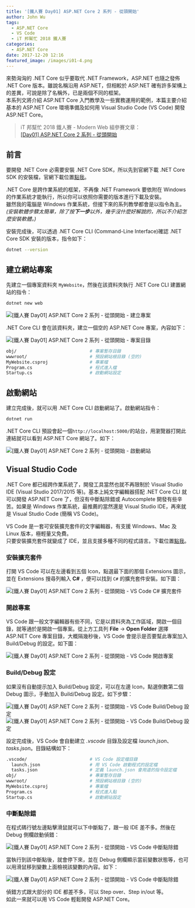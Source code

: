 ```yaml
---
title: '[鐵人賽 Day01] ASP.NET Core 2 系列 - 從頭開始'
author: John Wu
tags:
  - ASP.NET Core
  - VS Code
  - iT 邦幫忙 2018 鐵人賽
categories:
  - ASP.NET Core
date: 2017-12-20 12:16
featured_image: /images/i01-4.png
---
```


來勢洶洶的 .NET Core 似乎要取代 .NET Framework，ASP.NET 也隨之發佈 .NET Core 版本。雖說名稱沿用 ASP.NET，但相較於 ASP.NET 確有許多架構上的差異，可說是除了名稱外，已是兩個不同的框架。  
本系列文將介紹 ASP.NET Core 入門教學及一些實務運用的範例，本篇主要介紹基本的 ASP.NET Core 環境準備及如何用 Visual Studio Code (VS Code) 開發 ASP.NET Core。  

> iT 邦幫忙 2018 鐵人賽 - Modern Web 組參賽文章：  
 [[Day01] ASP.NET Core 2 系列 - 從頭開始](https://ithelp.ithome.com.tw/articles/10192429)  
 
<!-- more -->

## 前言

要開發 .NET Core 必需要安裝 .NET Core SDK，所以先到官網下載 .NET Core SDK 的安裝檔，官網下載位置[點我](https://www.microsoft.com/net/download/)。  

.NET Core 是跨作業系統的框架，不再像 .NET Framework 要依附在 Windows 的作業系統才能執行，所以你可以依照你需要的版本進行下載及安裝。  
雖然我的電腦是 Windows 作業系統，但接下來的系列教學都會是以指令為主。  
*(安裝軟體步驟太簡單，除了按**下一步**以外，幾乎沒什麼好解說的，所以不介紹怎麼安裝軟體。)*  

安裝完成後，可以透過 .NET Core CLI (Command-Line Interface)確認 .NET Core SDK 安裝的版本，指令如下：
```sh
dotnet --version
```

## 建立網站專案

先建立一個專案資料夾 `MyWebsite`，然後在該資料夾執行 .NET Core CLI 建置網站的指令：
```sh
dotnet new web
```

![[鐵人賽 Day01] ASP.NET Core 2 系列 - 從頭開始 - 建立專案](/images/i01-1.png)

.NET Core CLI 會在該資料夾，建立一個空的 ASP.NET Core 專案，內容如下：  

![[鐵人賽 Day01] ASP.NET Core 2 系列 - 從頭開始 - 專案目錄](/images/i01-2.png)
```sh
obj/                            # 專案暫存目錄
wwwroot/                        # 預設網站根目錄 (空的)
MyWebsite.csproj                # 專案檔
Program.cs                      # 程式進入檔
Startup.cs                      # 啟動網站設定
```

## 啟動網站

建立完成後，就可以用 .NET Core CLI 啟動網站了。啟動網站指令：
```sh
dotnet run
```
.NET Core CLI 預設會起一個`http://localhost:5000/`的站台，用瀏覽器打開此連結就可以看到 ASP.NET Core 網站了。如下：  

![[鐵人賽 Day01] ASP.NET Core 2 系列 - 從頭開始 - 啟動網站](/images/i01-3.png)  

## Visual Studio Code  

.NET Core 都已經跨作業系統了，開發工具當然也就不再限制於 Visual Studio IDE (Visual Studio 2017/2015 等)。基本上純文字編輯器搭配 .NET Core CLI 就可以開發 ASP.NET Core 了，但沒有中斷點除錯或 Autocomplete 開發有些辛苦。如果是 Windows 作業系統，最推薦的當然還是 Visual Studio IDE，再來就是 Visual Studio Code (簡稱 VS Code)。  

VS Code 是一套可安裝擴充套件的文字編輯器，有支援 Windows、Mac 及 Linux 版本，極輕量又免費。  
只要安裝擴充套件就變成了 IDE，並且支援多種不同的程式語言。下載位置[點我](https://code.visualstudio.com/Download)。  

### 安裝擴充套件

打開 VS Code 可以在左邊看到五個 Icon，點選最下面的那個 Extensions 圖示，並在 Extensions 搜尋列輸入 **C#** ，便可以找到 `C#` 的擴充套件安裝。如下圖：

![[鐵人賽 Day01] ASP.NET Core 2 系列 - 從頭開始 - VS Code C# 擴充套件](/images/i01-4.png)

### 開啟專案

VS Code 跟一般文字編輯器有些不同，它是以資料夾為工作區域，開啟一個目錄，就等通於是開啟一個專案。從上方工具列 **File** -> **Open Folder** 選擇 ASP.NET Core 專案目錄，大概隔幾秒後，VS Code 會提示是否要幫此專案加入 Build/Debug 的設定。如下圖：  

![[鐵人賽 Day01] ASP.NET Core 2 系列 - 從頭開始 - VS Code 開啟專案](/images/i01-5.png)

### Build/Debug 設定

如果沒有自動提示加入 Build/Debug 設定，可以在左邊 Icon，點選倒數第二個 Debug 圖示，手動加入 Build/Debug 設定。如下步驟：  

![[鐵人賽 Day01] ASP.NET Core 2 系列 - 從頭開始 - VS Code Build/Debug 設定](/images/i01-6.png)
![[鐵人賽 Day01] ASP.NET Core 2 系列 - 從頭開始 - VS Code Build/Debug 設定](/images/i01-7.png)

設定完成後，VS Code 會自動建立 *.vscode* 目錄及設定檔 *launch.json*、*tasks.json*。目錄結構如下：
```sh
.vscode/                        # VS Code 設定檔目錄
  launch.json                   # 用 VS Code 啟動程式的設定檔
  tasks.json                    # 定義 launch.json 會用道的指令設定檔
obj/                            # 專案暫存目錄
wwwroot/                        # 預設網站根目錄 (空的)
MyWebsite.csproj                # 專案檔
Program.cs                      # 程式進入點
Startup.cs                      # 啟動網站設定
```

### 中斷點除錯

在程式碼行號左邊點擊滑鼠就可以下中斷點了，跟一般 IDE 差不多。然後在 Debug 側欄啟動偵錯：  

![[鐵人賽 Day01] ASP.NET Core 2 系列 - 從頭開始 - VS Code 中斷點除錯](/images/i01-8.png)

當執行到該中斷點後，就會停下來，並在 Debug 側欄顯示當前變數狀態等，也可以用滑鼠移到變數上面檢視該變數的內容。如下：

![[鐵人賽 Day01] ASP.NET Core 2 系列 - 從頭開始 - VS Code 中斷點除錯](/images/i01-9.png)

偵錯方式跟大部分的 IDE 都差不多，可以 Step over、Step in/out 等。  
如此一來就可以用 VS Code 輕鬆開發 ASP.NET Core。  